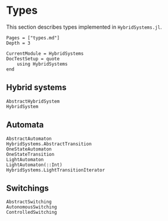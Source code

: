 # Types

This section describes types implemented in `HybridSystems.jl`.

```@contents
Pages = ["types.md"]
Depth = 3
```

```@meta
CurrentModule = HybridSystems
DocTestSetup = quote
    using HybridSystems
end
```

## Hybrid systems

```@docs
AbstractHybridSystem
HybridSystem
```

## Automata

```@docs
AbstractAutomaton
HybridSystems.AbstractTransition
OneStateAutomaton
OneStateTransition
LightAutomaton
LightAutomaton(::Int)
HybridSystems.LightTransitionIterator
```

## Switchings

```@docs
AbstractSwitching
AutonomousSwitching
ControlledSwitching
```
